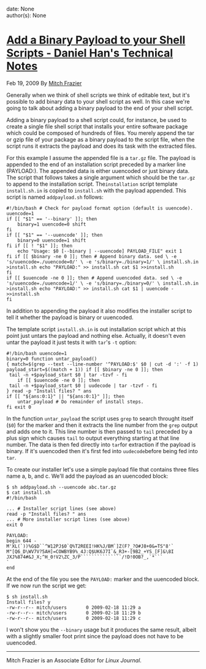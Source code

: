 
date: None  
author(s): None  

# [Add a Binary Payload to your Shell Scripts - Daniel Han's Technical Notes](https://sites.google.com/site/xiangyangsite/home/technical-tips/linux-unix/shell-programming/add-a-binary-payload-to-your-shell-scripts)

Feb 19, 2009 By [Mitch Frazier](http://www.linuxjournal.com/users/mitch-frazier)

Generally when we think of shell scripts we think of editable text, but it's possible to add binary data to your shell script as well. In this case we're going to talk about adding a binary payload to the end of your shell script.

Adding a binary payload to a shell script could, for instance, be used to create a single file shell script that installs your entire software package which could be composed of hundreds of files. You merely append the tar or gzip file of your package as a binary payload to the script file, when the script runs it extracts the payload and does its task with the extracted files.

For this example I assume the appended file is a `tar.gz` file. The payload is appended to the end of an installation script preceded by a marker line (PAYLOAD:). The appended data is either uuencoded or just binary data. The script that follows takes a single argument which should be the `tar.gz` to append to the installation script. The`installation` script template `install.sh.in` is copied to `install.sh` with the payload appended. This script is named `addpayload.sh` follows:
    
    
    #!/bin/bash # Check for payload format option (default is uuencode).
    uuencode=1
    if [[ "$1" == '--binary' ]]; then
    	binary=1 uuencode=0 shift
    fi
    if [[ "$1" == '--uuencode' ]]; then
    	binary=0 uuencode=1 shift
    fi if [[ ! "$1" ]]; then
    	echo "Usage: $0 [--binary | --uuencode] PAYLOAD_FILE" exit 1
    fi if [[ $binary -ne 0 ]]; then # Append binary data. sed \ -e 's/uuencode=./uuencode=0/' \ -e 's/binary=./binary=1/' \ install.sh.in >install.sh echo "PAYLOAD:" >> install.sh cat $1 >>install.sh
    fi
    if [[ $uuencode -ne 0 ]]; then # Append uuencoded data. sed \ -e 's/uuencode=./uuencode=1/' \ -e 's/binary=./binary=0/' \ install.sh.in >install.sh echo "PAYLOAD:" >> install.sh cat $1 | uuencode - >>install.sh
    fi
    

In addition to appending the payload it also modifies the installer script to tell it whether the payload is binary or uuencoded.

The template script `install.sh.in` is out installation script which at this point just untars the payload and nothing else. Actually, it doesn't even untar the payload it just tests it with `tar`'s `-t` option:
    
    
    #!/bin/bash uuencode=1
    binary=0 function untar_payload()
    { match=$(grep --text --line-number '^PAYLOAD:$' $0 | cut -d ':' -f 1) payload_start=$((match + 1)) if [[ $binary -ne 0 ]]; then
     tail -n +$payload_start $0 | tar -tzvf - fi
    	if [[ $uuencode -ne 0 ]]; then
     tail -n +$payload_start $0 | uudecode | tar -tzvf - fi
    } read -p "Install files? " ans
    if [[ "${ans:0:1}" || "${ans:0:1}" ]]; then
    	untar_payload # Do remainder of install steps.
    fi exit 0
    

In the function `untar_payload` the script uses `grep` to search throught itself (`$0`) for the marker and then it extracts the line number from the `grep` output and adds one to it. This line number is then passed to `tail` preceded by a plus sign which causes `tail` to output everything starting at that line number. The data is then fed directly into `tar`for extraction if the payload is binary. If it's uuencoded then it's first fed into `uudecode`before being fed into `tar`.

To create our installer let's use a simple payload file that contains three files name a, b, and c. We'll add the payload as an uuencoded block:
    
    
    $ sh addpayload.sh --uuencode abc.tar.gz
    $ cat install.sh
    #!/bin/bash
    
    ... # Installer script lines (see above)
    read -p "Install files? " ans
    ... # More installer script lines (see above)
    exit 0
    
    PAYLOAD:
    begin 644 -
    M'XL(`))%G$D``^W12PJ$0`Q%T2REEI!HK%J/BM`]Z(F?_?O#J8+0&=TS"8'`
    M"[Q6_D\WV7V?5AH]=COWBYB9%_4J:Q$UK6J7I`&_R3+-[9B2_+YS_[F]&\8I
    JXJ%874#&J_X;^H_0!V2\ZC_3/P```````````````/!D!0OB?_,`*```
    `
    end
    

At the end of the file you see the `PAYLOAD:` marker and the uuencoded block. If we now run the script we get:
    
    
    $ sh install.sh
    Install files? y
    -rw-r--r-- mitch/users       0 2009-02-18 11:29 a
    -rw-r--r-- mitch/users       0 2009-02-18 11:29 b
    -rw-r--r-- mitch/users       0 2009-02-18 11:29 c
    

I won't show you the `--binary` usage but it produces the same result, albeit with a slightly smaller foot print since the payload does not have to be uuencoded.

______________________

Mitch Frazier is an Associate Editor for _Linux Journal_.

